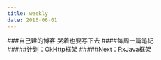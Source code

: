 ```yaml
---
title: weekly
date: 2016-06-01
---
```

###自己建的博客 哭着也要写下去
####每周一篇笔记  
#####计划：OkHttp框架
#####Next：RxJava框架
